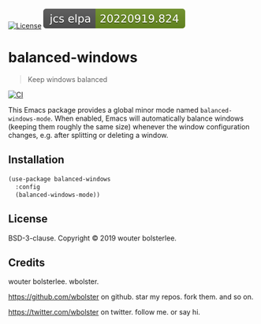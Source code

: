 [![License](https://img.shields.io/badge/License-BSD_3--Clause-green.svg)](https://opensource.org/licenses/BSD-3-Clause)
[![JCS-ELPA](https://raw.githubusercontent.com/jcs-emacs/badges/master/elpa/v/balanced-windows.svg)](https://jcs-emacs.github.io/jcs-elpa/#/balanced-windows)

# balanced-windows
> Keep windows balanced

[![CI](https://github.com/elp-revive/balanced-windows/actions/workflows/test.yml/badge.svg)](https://github.com/elp-revive/balanced-windows/actions/workflows/test.yml)

This Emacs package provides a global minor mode named `balanced-windows-mode`. When enabled, Emacs will automatically balance windows (keeping them roughly the same size) whenever the window configuration changes, e.g. after splitting or deleting a window.

## Installation

```elisp
(use-package balanced-windows
  :config
  (balanced-windows-mode))
```

## License

BSD-3-clause. Copyright © 2019 wouter bolsterlee.

## Credits

wouter bolsterlee. wbolster.

https://github.com/wbolster on github. star my repos. fork them. and so on.

https://twitter.com/wbolster on twitter. follow me. or say hi.
